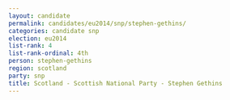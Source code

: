 ```yaml
---
layout: candidate
permalink: candidates/eu2014/snp/stephen-gethins/
categories: candidate snp
election: eu2014
list-rank: 4
list-rank-ordinal: 4th
person: stephen-gethins
region: scotland
party: snp
title: Scotland - Scottish National Party - Stephen Gethins
---
```

